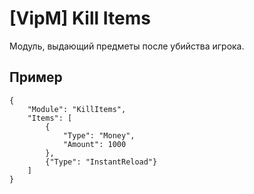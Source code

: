 # [VipM] Kill Items

Модуль, выдающий предметы после убийства игрока.

## Пример

```jsonc
{
    "Module": "KillItems",
    "Items": [
        {
            "Type": "Money",
            "Amount": 1000
        },
        {"Type": "InstantReload"}
    ]
}
```
